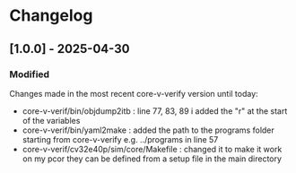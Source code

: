 # Changelog

## [1.0.0] - 2025-04-30

### Modified

Changes made in the most recent core-v-verify version until today:

- core-v-verif/bin/objdump2itb : line 77, 83, 89 i added the "r" at the start of the variables
- core-v-verif/bin/yaml2make : added the path to the programs folder starting from core-v-verify e.g. ../programs in line 57
- core-v-verif/cv32e40p/sim/core/Makefile : changed it to make it work on my pcor they can be defined from a setup file in the main directory
